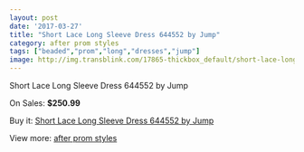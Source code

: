 ```yaml
---
layout: post
date: '2017-03-27'
title: "Short Lace Long Sleeve Dress 644552 by Jump"
category: after prom styles
tags: ["beaded","prom","long","dresses","jump"]
image: http://img.transblink.com/17865-thickbox_default/short-lace-long-sleeve-dress-644552-by-jump.jpg
---
```

Short Lace Long Sleeve Dress 644552 by Jump

On Sales: **$250.99**
<a href="https://www.transblink.com/en/after-prom-styles/5606-short-lace-long-sleeve-dress-644552-by-jump.html"><amp-img layout="responsive" width="600" height="600" src="//img.transblink.com/17865-thickbox_default/short-lace-long-sleeve-dress-644552-by-jump.jpg" alt="Short Lace Long Sleeve Dress 644552 by Jump 0" /></a>
<a href="https://www.transblink.com/en/after-prom-styles/5606-short-lace-long-sleeve-dress-644552-by-jump.html"><amp-img layout="responsive" width="600" height="600" src="//img.transblink.com/17867-thickbox_default/short-lace-long-sleeve-dress-644552-by-jump.jpg" alt="Short Lace Long Sleeve Dress 644552 by Jump 1" /></a>
<a href="https://www.transblink.com/en/after-prom-styles/5606-short-lace-long-sleeve-dress-644552-by-jump.html"><amp-img layout="responsive" width="600" height="600" src="//img.transblink.com/17866-thickbox_default/short-lace-long-sleeve-dress-644552-by-jump.jpg" alt="Short Lace Long Sleeve Dress 644552 by Jump 2" /></a>

Buy it: [Short Lace Long Sleeve Dress 644552 by Jump](https://www.transblink.com/en/after-prom-styles/5606-short-lace-long-sleeve-dress-644552-by-jump.html "Short Lace Long Sleeve Dress 644552 by Jump")

View more: [after prom styles](https://www.transblink.com/en/55-after-prom-styles "after prom styles")